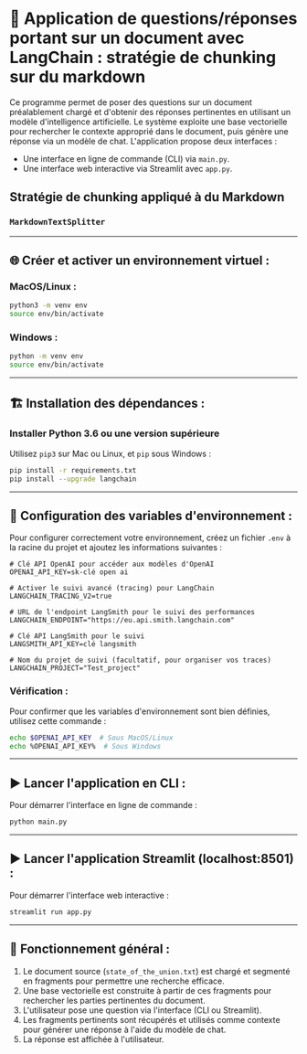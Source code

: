 
# 📘 Application de questions/réponses portant sur un document avec LangChain : stratégie de chunking sur du markdown

Ce programme permet de poser des questions sur un document préalablement chargé et d'obtenir des réponses pertinentes en utilisant un modèle d'intelligence artificielle. Le système exploite une base vectorielle pour rechercher le contexte approprié dans le document, puis génère une réponse via un modèle de chat. L'application propose deux interfaces :
- Une interface en ligne de commande (CLI) via `main.py`.
- Une interface web interactive via Streamlit avec `app.py`.


## Stratégie de chunking appliqué à du Markdown


### **`MarkdownTextSplitter`**



---

## 🌐 Créer et activer un environnement virtuel :

### **MacOS/Linux** :
```bash
python3 -m venv env
source env/bin/activate
```

### **Windows** :
```bash
python -m venv env
source env/bin/activate
```

---

## 🏗️ Installation des dépendances :

### Installer Python 3.6 ou une version supérieure

Utilisez `pip3` sur Mac ou Linux, et `pip` sous Windows :
```bash
pip install -r requirements.txt
pip install --upgrade langchain
```

---

## 🔑 Configuration des variables d'environnement :

Pour configurer correctement votre environnement, créez un fichier `.env` à la racine du projet et ajoutez les informations suivantes :

```env
# Clé API OpenAI pour accéder aux modèles d'OpenAI
OPENAI_API_KEY=sk-clé open ai

# Activer le suivi avancé (tracing) pour LangChain
LANGCHAIN_TRACING_V2=true

# URL de l'endpoint LangSmith pour le suivi des performances
LANGCHAIN_ENDPOINT="https://eu.api.smith.langchain.com"

# Clé API LangSmith pour le suivi
LANGSMITH_API_KEY=clé langsmith

# Nom du projet de suivi (facultatif, pour organiser vos traces)
LANGCHAIN_PROJECT="Test_project"
```



### Vérification :
Pour confirmer que les variables d'environnement sont bien définies, utilisez cette commande :
```bash
echo $OPENAI_API_KEY  # Sous MacOS/Linux
echo %OPENAI_API_KEY%  # Sous Windows
```


---

## ▶️ Lancer l'application en CLI :

Pour démarrer l'interface en ligne de commande :
```bash
python main.py
```

---

## ▶️ Lancer l'application Streamlit (localhost:8501) :

Pour démarrer l'interface web interactive :
```bash
streamlit run app.py
```

---

## 📄 Fonctionnement général :
1. Le document source (`state_of_the_union.txt`) est chargé et segmenté en fragments pour permettre une recherche efficace.
2. Une base vectorielle est construite à partir de ces fragments pour rechercher les parties pertinentes du document.
3. L'utilisateur pose une question via l'interface (CLI ou Streamlit).
4. Les fragments pertinents sont récupérés et utilisés comme contexte pour générer une réponse à l'aide du modèle de chat.
5. La réponse est affichée à l'utilisateur.
